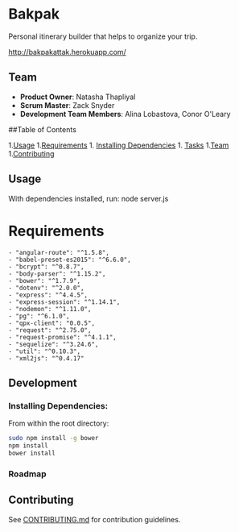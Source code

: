 # Bakpak 

Personal itinerary builder that helps to organize your trip.

http://bakpakattak.herokuapp.com/

## Team

  - __Product Owner__: Natasha Thapliyal
  - __Scrum Master__: Zack Snyder
  - __Development Team Members__: Alina Lobastova, Conor O'Leary

##Table of Contents

1.[Usage](#Usage)
1.[Requirements](#development)
	1. [Installing Dependencies](#installing-dependencies)
	1. [Tasks](#tasks)
1.[Team](#team)
1.[Contributing](#contributing)

## Usage

With dependencies installed, run:
node server.js

# Requirements

    - "angular-route": "^1.5.8",
    - "babel-preset-es2015": "^6.6.0",
    - "bcrypt": "^0.8.7",
    - "body-parser": "^1.15.2",
    - "bower": "^1.7.9",
    - "dotenv": "^2.0.0",
    - "express": "^4.4.5",
    - "express-session": "^1.14.1",
    - "nodemon": "^1.11.0",
    - "pg": "^6.1.0",
    - "qpx-client": "0.0.5",
    - "request": "^2.75.0",
    - "request-promise": "^4.1.1",
    - "sequelize": "^3.24.6",
    - "util": "^0.10.3",
    - "xml2js": "^0.4.17"


## Development

### Installing Dependencies:

From within the root directory:

```sh
sudo npm install -g bower
npm install
bower install
```
### Roadmap

## Contributing

See [CONTRIBUTING.md](CONTRIBUTING.md) for contribution guidelines.
